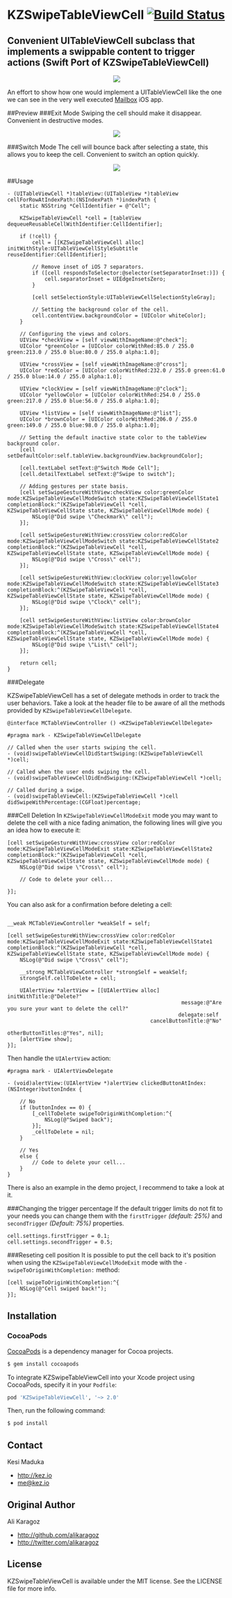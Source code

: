 # KZSwipeTableViewCell [![Build Status](https://travis-ci.org/k3zi/KZSwipeTableViewCell.svg?branch=master)](https://travis-ci.org/k3zi/KZSwipeTableViewCell)
Convenient UITableViewCell subclass that implements a swippable content to trigger actions (Swift Port of KZSwipeTableViewCell)
--------------------

<p align="center"><img src="https://raw.github.com/k3zi/KZSwipeTableViewCell/master/github-assets/mcswipe-front.png"/></p>

An effort to show how one would implement a UITableViewCell like the one we can see in the very well executed [Mailbox](http://www.mailboxapp.com/) iOS app.

##Preview
###Exit Mode
Swiping the cell should make it disappear. Convenient in destructive modes.

<p align="center"><img src="https://raw.github.com/k3zi/KZSwipeTableViewCell/master/github-assets/mcswipe-exit.gif"/></p>

###Switch Mode
The cell will bounce back after selecting a state, this allows you to keep the cell. Convenient to switch an option quickly.

<p align="center"><img src="https://raw.github.com/k3zi/KZSwipeTableViewCell/master/github-assets/mcswipe-switch.gif"/></p>

##Usage

```objc
- (UITableViewCell *)tableView:(UITableView *)tableView cellForRowAtIndexPath:(NSIndexPath *)indexPath {
    static NSString *CellIdentifier = @"Cell";

    KZSwipeTableViewCell *cell = [tableView dequeueReusableCellWithIdentifier:CellIdentifier];

    if (!cell) {
        cell = [[KZSwipeTableViewCell alloc] initWithStyle:UITableViewCellStyleSubtitle reuseIdentifier:CellIdentifier];

        // Remove inset of iOS 7 separators.
        if ([cell respondsToSelector:@selector(setSeparatorInset:)]) {
            cell.separatorInset = UIEdgeInsetsZero;
        }

        [cell setSelectionStyle:UITableViewCellSelectionStyleGray];

        // Setting the background color of the cell.
        cell.contentView.backgroundColor = [UIColor whiteColor];
    }

    // Configuring the views and colors.
    UIView *checkView = [self viewWithImageName:@"check"];
    UIColor *greenColor = [UIColor colorWithRed:85.0 / 255.0 green:213.0 / 255.0 blue:80.0 / 255.0 alpha:1.0];

    UIView *crossView = [self viewWithImageName:@"cross"];
    UIColor *redColor = [UIColor colorWithRed:232.0 / 255.0 green:61.0 / 255.0 blue:14.0 / 255.0 alpha:1.0];

    UIView *clockView = [self viewWithImageName:@"clock"];
    UIColor *yellowColor = [UIColor colorWithRed:254.0 / 255.0 green:217.0 / 255.0 blue:56.0 / 255.0 alpha:1.0];

    UIView *listView = [self viewWithImageName:@"list"];
    UIColor *brownColor = [UIColor colorWithRed:206.0 / 255.0 green:149.0 / 255.0 blue:98.0 / 255.0 alpha:1.0];

    // Setting the default inactive state color to the tableView background color.
    [cell setDefaultColor:self.tableView.backgroundView.backgroundColor];

    [cell.textLabel setText:@"Switch Mode Cell"];
    [cell.detailTextLabel setText:@"Swipe to switch"];

    // Adding gestures per state basis.
    [cell setSwipeGestureWithView:checkView color:greenColor mode:KZSwipeTableViewCellModeSwitch state:KZSwipeTableViewCellState1 completionBlock:^(KZSwipeTableViewCell *cell, KZSwipeTableViewCellState state, KZSwipeTableViewCellMode mode) {
        NSLog(@"Did swipe \"Checkmark\" cell");
    }];

    [cell setSwipeGestureWithView:crossView color:redColor mode:KZSwipeTableViewCellModeSwitch state:KZSwipeTableViewCellState2 completionBlock:^(KZSwipeTableViewCell *cell, KZSwipeTableViewCellState state, KZSwipeTableViewCellMode mode) {
        NSLog(@"Did swipe \"Cross\" cell");
    }];

    [cell setSwipeGestureWithView:clockView color:yellowColor mode:KZSwipeTableViewCellModeSwitch state:KZSwipeTableViewCellState3 completionBlock:^(KZSwipeTableViewCell *cell, KZSwipeTableViewCellState state, KZSwipeTableViewCellMode mode) {
        NSLog(@"Did swipe \"Clock\" cell");
    }];

    [cell setSwipeGestureWithView:listView color:brownColor mode:KZSwipeTableViewCellModeSwitch state:KZSwipeTableViewCellState4 completionBlock:^(KZSwipeTableViewCell *cell, KZSwipeTableViewCellState state, KZSwipeTableViewCellMode mode) {
        NSLog(@"Did swipe \"List\" cell");
    }];

    return cell;
}
```

###Delegate

KZSwipeTableViewCell has a set of delegate methods in order to track the user behaviors. Take a look at the header file to be aware of all the methods provided by `KZSwipeTableViewCellDelegate`.

```objc
@interface MCTableViewController () <KZSwipeTableViewCellDelegate>
```

```objc
#pragma mark - KZSwipeTableViewCellDelegate

// Called when the user starts swiping the cell.
- (void)swipeTableViewCellDidStartSwiping:(KZSwipeTableViewCell *)cell;

// Called when the user ends swiping the cell.
- (void)swipeTableViewCellDidEndSwiping:(KZSwipeTableViewCell *)cell;

// Called during a swipe.
- (void)swipeTableViewCell:(KZSwipeTableViewCell *)cell didSwipeWithPercentage:(CGFloat)percentage;
```

###Cell Deletion
In `KZSwipeTableViewCellModeExit` mode you may want to delete the cell with a nice fading animation, the following lines will give you an idea how to execute it:

```objc
[cell setSwipeGestureWithView:crossView color:redColor mode:KZSwipeTableViewCellModeExit state:KZSwipeTableViewCellState2 completionBlock:^(KZSwipeTableViewCell *cell, KZSwipeTableViewCellState state, KZSwipeTableViewCellMode mode) {
    NSLog(@"Did swipe \"Cross\" cell");

    // Code to delete your cell...

}];
```

You can also ask for a confirmation before deleting a cell:

```objc

__weak MCTableViewController *weakSelf = self;

[cell setSwipeGestureWithView:crossView color:redColor mode:KZSwipeTableViewCellModeExit state:KZSwipeTableViewCellState1 completionBlock:^(KZSwipeTableViewCell *cell, KZSwipeTableViewCellState state, KZSwipeTableViewCellMode mode) {
    NSLog(@"Did swipe \"Cross\" cell");

    __strong MCTableViewController *strongSelf = weakSelf;
    strongSelf.cellToDelete = cell;

    UIAlertView *alertView = [[UIAlertView alloc] initWithTitle:@"Delete?"
                                                        message:@"Are you sure your want to delete the cell?"
                                                       delegate:self
                                              cancelButtonTitle:@"No"
                                              otherButtonTitles:@"Yes", nil];
    [alertView show];
}];
```
Then handle the `UIAlertView` action:

```objc
#pragma mark - UIAlertViewDelegate

- (void)alertView:(UIAlertView *)alertView clickedButtonAtIndex:(NSInteger)buttonIndex {

    // No
    if (buttonIndex == 0) {
        [_cellToDelete swipeToOriginWithCompletion:^{
            NSLog(@"Swiped back");
        }];
        _cellToDelete = nil;
    }

    // Yes
    else {
        // Code to delete your cell...
    }
}
```

There is also an example in the demo project, I recommend to take a look at it.

###Changing the trigger percentage
If the default trigger limits do not fit to your needs you can change them with the `firstTrigger` *(default: 25%)* and `secondTrigger` *(Default: 75%)* properties.

```objc
cell.settings.firstTrigger = 0.1;
cell.settings.secondTrigger = 0.5;
```

###Reseting cell position
It is possible to put the cell back to it's position when using the `KZSwipeTableViewCellModeExit` mode with the `-swipeToOriginWithCompletion:` method:

```objc
[cell swipeToOriginWithCompletion:^{
    NSLog(@"Cell swiped back!");
}];
```

## Installation

### CocoaPods

[CocoaPods](http://cocoapods.org) is a dependency manager for Cocoa projects.

```bash
$ gem install cocoapods
```

To integrate KZSwipeTableViewCell into your Xcode project using CocoaPods, specify it in your `Podfile`:

```ruby
pod 'KZSwipeTableViewCell', '~> 2.0'
```

Then, run the following command:

```bash
$ pod install
```

## Contact

Kesi Maduka

- http://kez.io
- me@kez.io

## Original Author

Ali Karagoz

- http://github.com/alikaragoz
- http://twitter.com/alikaragoz

## License

KZSwipeTableViewCell is available under the MIT license. See the LICENSE file for more info.
